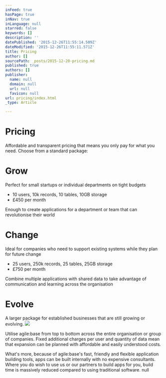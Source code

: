 ```yaml
---
inFeed: true
hasPage: true
inNav: true
inLanguage: null
starred: false
keywords: []
description: ''
datePublished: '2015-12-26T11:55:14.509Z'
dateModified: '2015-12-26T11:55:11.571Z'
title: Pricing
author: []
sourcePath: _posts/2015-12-20-pricing.md
published: true
authors: []
publisher:
  name: null
  domain: null
  url: null
  favicon: null
url: pricing/index.html
_type: Article

---
```

# Pricing

Affordable and transparent pricing that means you only pay for what you need. Choose from a standard package:

# Grow

Perfect for small startups or individual departments on tight budgets

* 10 users, 10k records, 10 tables, 10GB storage
* £450 per month

Enough to create applications for a department or team that can revolutionise their world

# Change

Ideal for companies who need to support existing systems while they plan for future change

* 25 users, 250k records, 25 tables, 25GB storage
* £750 per month

Combine multiple applications with shared data to take advantage of communication and learning across the organisation

# Evolve

A larger package for established businesses that are still growing or evolving.
![](https://the-grid-user-content.s3-us-west-2.amazonaws.com/b7feedf4-f7ec-46b8-9041-c6cd872fe75a.png)

Utilise agile:base from top to bottom across the entire organisation or group of companies. Fixed additional charges per user and quantity of data mean that expansion can be planned with affordable and easily understood costs.

What's more, because of agile:base's fast, friendly and flexible application building tools, apps can be built internally with no expensive consultants. Where you do wish to use us or our partners to build apps for you, build time is massively reduced compared to using traditional software.
null